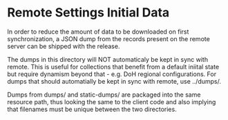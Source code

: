 # Remote Settings Initial Data

In order to reduce the amount of data to be downloaded on first synchronization,
a JSON dump from the records present on the remote server can be shipped with the
release.

The dumps in this directory will NOT automaticaly be kept in sync with remote.
This is useful for collections that benefit from a default iniital state but
require dynamism beyond that - e.g. DoH regional configurations. For dumps
that should automatially be kept in sync with remote, use ../dumps/.

Dumps from dumps/ and static-dumps/ are packaged into the same resource path,
thus looking the same to the client code and also implying that filenames must
be unique between the two directories.
